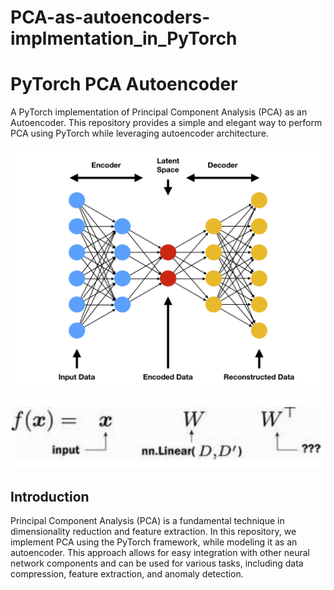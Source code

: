 # PCA-as-autoencoders-implmentation_in_PyTorch

# PyTorch PCA Autoencoder

A PyTorch implementation of Principal Component Analysis (PCA) as an Autoencoder. This repository provides a simple and elegant way to perform PCA using PyTorch while leveraging autoencoder architecture.

![PCA Autoencoder](images/ae.png)

![Alt text](images/mathematical%20equation.JPG)

## Introduction

Principal Component Analysis (PCA) is a fundamental technique in dimensionality reduction and feature extraction. In this repository, we implement PCA using the PyTorch framework, while modeling it as an autoencoder. This approach allows for easy integration with other neural network components and can be used for various tasks, including data compression, feature extraction, and anomaly detection.
